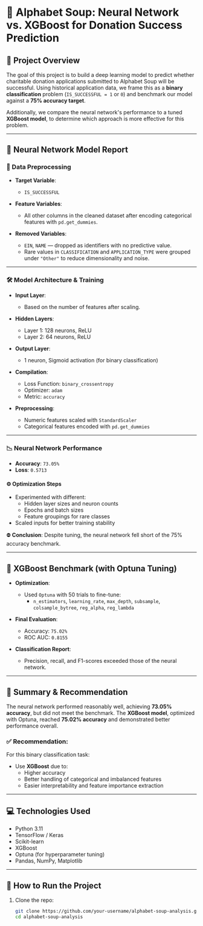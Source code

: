 # 🤖 Alphabet Soup: Neural Network vs. XGBoost for Donation Success Prediction

## 📌 Project Overview

The goal of this project is to build a deep learning model to predict whether charitable donation applications submitted to Alphabet Soup will be successful. Using historical application data, we frame this as a **binary classification** problem (`IS_SUCCESSFUL = 1` or `0`) and benchmark our model against a **75% accuracy target**.

Additionally, we compare the neural network's performance to a tuned **XGBoost model**, to determine which approach is more effective for this problem.

---

## 🧠 Neural Network Model Report

### 🔄 Data Preprocessing

- **Target Variable**:  
  - `IS_SUCCESSFUL`

- **Feature Variables**:  
  - All other columns in the cleaned dataset after encoding categorical features with `pd.get_dummies`.

- **Removed Variables**:
  - `EIN`, `NAME` — dropped as identifiers with no predictive value.
  - Rare values in `CLASSIFICATION` and `APPLICATION_TYPE` were grouped under `"Other"` to reduce dimensionality and noise.

---

### 🛠️ Model Architecture & Training

- **Input Layer**:
  - Based on the number of features after scaling.

- **Hidden Layers**:
  - Layer 1: 128 neurons, ReLU
  - Layer 2: 64 neurons, ReLU

- **Output Layer**:
  - 1 neuron, Sigmoid activation (for binary classification)

- **Compilation**:
  - Loss Function: `binary_crossentropy`
  - Optimizer: `adam`
  - Metric: `accuracy`

- **Preprocessing**:
  - Numeric features scaled with `StandardScaler`
  - Categorical features encoded with `pd.get_dummies`

---

### 📉 Neural Network Performance

- **Accuracy**: `73.05%`
- **Loss**: `0.5713`

#### ⚙️ Optimization Steps

- Experimented with different:
  - Hidden layer sizes and neuron counts
  - Epochs and batch sizes
  - Feature groupings for rare classes
- Scaled inputs for better training stability

⛔ **Conclusion**: Despite tuning, the neural network fell short of the 75% accuracy benchmark.

---

## 🔁 XGBoost Benchmark (with Optuna Tuning)

- **Optimization**:
  - Used `Optuna` with 50 trials to fine-tune:
    - `n_estimators`, `learning_rate`, `max_depth`, `subsample`, `colsample_bytree`, `reg_alpha`, `reg_lambda`

- **Final Evaluation**:
  - Accuracy: `75.02%`
  - ROC AUC: `0.8155`

- **Classification Report**:
  - Precision, recall, and F1-scores exceeded those of the neural network.

---

## 🧾 Summary & Recommendation

The neural network performed reasonably well, achieving **73.05% accuracy**, but did not meet the benchmark. The **XGBoost model**, optimized with Optuna, reached **75.02% accuracy** and demonstrated better performance overall.

### ✅ Recommendation:
For this binary classification task:
- Use **XGBoost** due to:
  - Higher accuracy
  - Better handling of categorical and imbalanced features
  - Easier interpretability and feature importance extraction

---

## 💻 Technologies Used

- Python 3.11
- TensorFlow / Keras
- Scikit-learn
- XGBoost
- Optuna (for hyperparameter tuning)
- Pandas, NumPy, Matplotlib

---

## 🚀 How to Run the Project

1. Clone the repo:
   ```bash
   git clone https://github.com/your-username/alphabet-soup-analysis.git
   cd alphabet-soup-analysis
